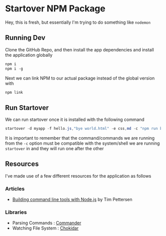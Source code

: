 # Startover NPM Package

Hey, this is fresh, but essentially I'm trying to do something like `nodemon`

## Running Dev

Clone the GitHub Repo, and then install the app dependencies and install the application globally

```powershell
npm i 
npm i -g
```

Next we can link NPM to our actual package instead of the global version with

```powershell 
npm link
```
## Run Startover 

We can run startover once it is installed with the following command

```powershell 
startover -d myapp -f hello.js,"bye world.html" -e css,md -c "npm run build" -D test,
```
It is important to remember that the command/commands we are running from the `-c` option must be compatible with the system/shell we are running `startover` in and they will run one after the other

## Resources 

I've made use of a few different resources for the application as follows

### Articles 
- [Building command line tools with Node.js](https://developer.atlassian.com/blog/2015/11/scripting-with-node/) by Tim Pettersen

### Libraries 
- Parsing Commands : [Commander](https://npmjs.org/package/commander)
- Watching File System : [Chokidar](https://www.npmjs.com/package/chokidar)
